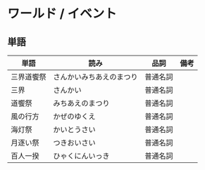 # ワールド / イベント

## 単語

|単語|読み|品詞|備考|
|---|---|---|---|
|三界道饗祭|さんかいみちあえのまつり|普通名詞||
|三界|さんかい|普通名詞||
|道饗祭|みちあえのまつり|普通名詞||
|風の行方|かぜのゆくえ|普通名詞||
|海灯祭|かいとうさい|普通名詞||
|月逐い祭|つきおいさい|普通名詞||
|百人一揆|ひゃくにんいっき|普通名詞||